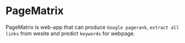 # PageMatrix
PageMatrix is web-app that can produce `Google pagerank`, `extract all links` from wesite and predict `keywords` for webpage.
